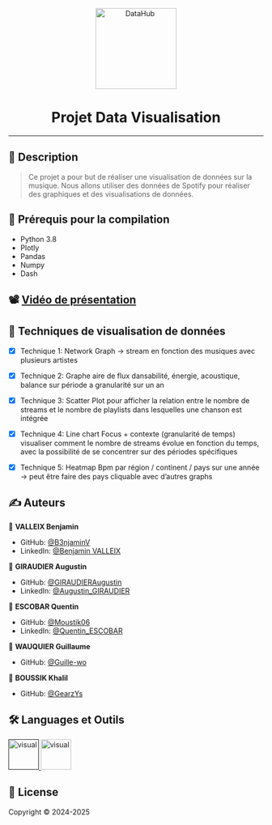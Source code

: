 <p align="center">
<img alt="DataHub" src="https://www.miage.fr/wp-content/uploads/2020/11/MIAGE_LOGO-RESEAU_COULEURS.png" height="160px" />
</p>
<h1 align="center"> Projet Data Visualisation </h1>

---

## 📝 Description

> Ce projet a pour but de réaliser une visualisation de données sur la musique. Nous allons utiliser des données de Spotify pour réaliser des graphiques et des visualisations de données.

## 📍 Prérequis pour la compilation

- Python 3.8
- Plotly
- Pandas
- Numpy
- Dash

## 📽️ [Vidéo de présentation](https://youtu.be/VOQN63dwxjk)

## 🚀 Techniques de visualisation de données

- [x] Technique 1: Network Graph -> stream en fonction des musiques avec plusieurs artistes

- [x] Technique 2: Graphe aire de flux dansabilité, énergie, acoustique, balance sur période a granularité sur un an

- [x] Technique 3: Scatter Plot pour afficher la relation entre le nombre de streams et le nombre de playlists dans lesquelles une chanson est intégrée

- [x] Technique 4: Line chart Focus + contexte (granularité de temps) visualiser comment le nombre de streams évolue en fonction du temps, avec la possibilité de se concentrer sur des périodes spécifiques

- [x] Technique 5: Heatmap Bpm par région / continent / pays sur une année -> peut être faire des pays cliquable avec d’autres graphs


## ✍️ Auteurs

👤 **VALLEIX Benjamin**

* GitHub: [@B3njaminV](https://github.com/B3njaminV)
* LinkedIn: [@Benjamin VALLEIX](https://www.linkedin.com/in/benjamin-valleix-27115719a)

👤 **GIRAUDIER Augustin**

* GitHub: [@GIRAUDIERAugustin](https://github.com/AugustinGiraudier)
* LinkedIn: [@Augustin_GIRAUDIER](https://fr.linkedin.com/in/augustin-giraudier)

👤 **ESCOBAR Quentin**

* GitHub: [@Moustik06](https://github.com/Moustik06)
* LinkedIn: [@Quentin_ESCOBAR](https://fr.linkedin.com/in/quentin-escobar-78a544302)

👤 **WAUQUIER Guillaume**

* GitHub: [@Guille-wo](https://github.com/Guille-wo)

👤 **BOUSSIK Khalil**

* GitHub: [@GearzYs](https://github.com/GearzYs)

## 🛠  Languages et Outils

<p>
    <a href="" target="_blank"> 
        <img src="https://www.vectorlogo.zone/logos/python/python-icon.svg" alt="visual" width="60" height="60"/>
    </a>
    <a href="/" target="_blank"> 
        <img src="https://upload.wikimedia.org/wikipedia/commons/thumb/1/1d/PyCharm_Icon.svg/512px-PyCharm_Icon.svg.png" alt="visual" width="60" height="60"/>
    </a>
</p>


## 📝 License

Copyright © 2024-2025

